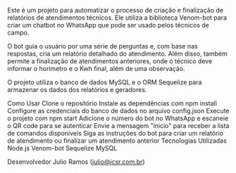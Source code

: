 Este é um projeto para automatizar o processo de criação e finalização de relatórios de atendimentos técnicos. Ele utiliza a biblioteca Venom-bot para criar um chatbot no WhatsApp que pode ser usado pelos técnicos de campo.

O bot guia o usuário por uma série de perguntas e, com base nas respostas, cria um relatório detalhado do atendimento. Além disso, também permite a finalização de atendimentos anteriores, onde o técnico deve informar o horímetro e o Kwh final, além de uma observação.

O projeto utiliza o banco de dados MySQL e o ORM Sequelize para armazenar os dados dos relatórios e geradores.

Como Usar
Clone o repositório
Instale as dependências com npm install
Configure as credenciais do banco de dados no arquivo config.json
Execute o projeto com npm start
Adicione o número do bot no WhatsApp e escaneie o QR code para se autenticar
Envie a mensagem "inicio" para receber a lista de comandos disponíveis
Siga as instruções do bot para criar um relatório de atendimento ou finalizar um atendimento anterior
Tecnologias Utilizadas
Node.js
Venom-bot
Sequelize
MySQL

Desenvolvedor
Julio Ramos (julio@jcsr.com.br)

